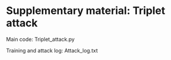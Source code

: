 # Supplementary material: Triplet attack
Main code: Triplet_attack.py

Training and attack log: Attack_log.txt

